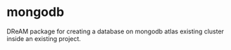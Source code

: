 # mongodb

DReAM package for creating a database on mongodb atlas existing cluster inside an existing project.
